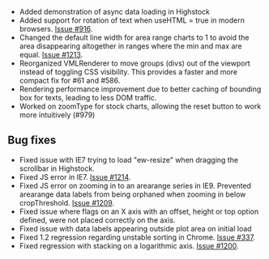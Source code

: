 - Added demonstration of async data loading in Highstock
- Added support for rotation of text when useHTML = true in modern browsers. [Issue #916](https://github.com/highslide-software/highcharts.com/issues/916).
- Changed the default line width for area range charts to 1 to avoid the area disappearing altogether in ranges where the min and max are equal. [Issue #1213](https://github.com/highslide-software/highcharts.com/issues/1213).
- Reorganized VMLRenderer to move groups (divs) out of the viewport instead of toggling CSS visibility. This provides a faster and more compact fix for #61 and #586.
- Rendering performance improvement due to better caching of bounding box for texts, leading to less DOM traffic.
- Worked on zoomType for stock charts, allowing the reset button to work more intuitively (#979)
## Bug fixes 
- Fixed issue with IE7 trying to load "ew-resize" when dragging the scrollbar in Highstock.
- Fixed JS error in IE7. [Issue #1214](https://github.com/highslide-software/highcharts.com/issues/1214).
- Fixed JS error on zooming in to an arearange series in IE9. Prevented arearange data labels from being orphaned when zooming in below cropThreshold. [Issue #1209](https://github.com/highslide-software/highcharts.com/issues/1209).
- Fixed issue where flags on an X axis with an offset, height or top option defined, were not placed correctly on the axis.
- Fixed issue with data labels appearing outside plot area on initial load
- Fixed 1.2 regression regarding unstable sorting in Chrome. [Issue #337](https://github.com/highslide-software/highcharts.com/issues/337).
- Fixed regression with stacking on a logarithmic axis. [Issue #1200](https://github.com/highslide-software/highcharts.com/issues/1200).
